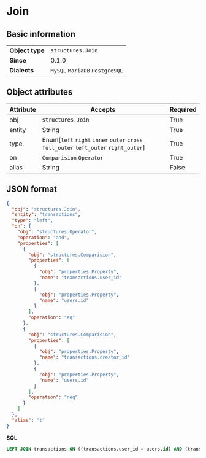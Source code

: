 # Join

## Basic information

|                 |                                |
|-----------------|--------------------------------|
| **Object type** | `structures.Join`              |
| **Since**       | 0.1.0                          |
| **Dialects**    | `MySQL` `MariaDB` `PostgreSQL` |

## Object attributes

| Attribute       | Accepts                                                                                | Required |
|-----------------|----------------------------------------------------------------------------------------|----------|
| obj             | `structures.Join`                                                                      | True     |
| entity          | String                                                                                 | True     |
| type            | Enum[`left` `right` `inner` `outer` `cross` `full_outer` `left_outer` `right_outer`]   | True     |
| on              | `Comparision` `Operator`                                                               | True     |
| alias           | String                                                                                 | False    |


## JSON format

```json
{
  "obj": "structures.Join",
  "entity": "transactions",
  "type": "left",
  "on": {
    "obj": "structures.Operator",
    "operation": "and",
    "properties": [
      {
        "obj": "structures.Comparision",
        "properties": [
          {
            "obj": "properties.Property",
            "name": "transactions.user_id"
          },
          {
            "obj": "properties.Property",
            "name": "users.id"
          }
        ],
        "operation": "eq"
      },
      {
        "obj": "structures.Comparision",
        "properties": [
          {
            "obj": "properties.Property",
            "name": "transactions.creator_id"
          },
          {
            "obj": "properties.Property",
            "name": "users.id"
          }
        ],
        "operation": "neq"
      }
    ]
  },
  "alias": "t"
}
```

**SQL**

```sql
LEFT JOIN transactions ON ((transactions.user_id = users.id) AND (transactions.creator_id != users.id)) AS t
```

